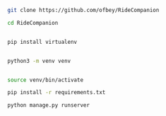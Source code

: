 ```bash
git clone https://github.com/ofbey/RideCompanion

```

```bash
cd RideCompanion

```

```bash

pip install virtualenv

```

```bash

python3 -m venv venv

```

```bash

source venv/bin/activate

```

```bash
pip install -r requirements.txt

```

```bash
python manage.py runserver

```